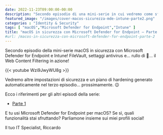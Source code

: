 ```yaml
---
date: 2022-11-23T09:00:00-00:00
description: "Secondo episodio di una mini-serie in cui vedremo come sfruttare gli strumenti di Defender for Endpoint per mettere in sicurezza macOS."
featured_image: "/images/cover-macos-sicurezza-mde-intune-parte2.png"
categories : "Identity & Security"
tags: [ "macOS","Microsoft Defender for Endpoint","Intune" ]
title: "macOS in sicurezza con Microsoft Defender for Endpoint – Parte 2"
#url: /macos-in-sicurezza-con-microsoft-defender-for-endpoint-parte-2
---
```


Secondo episodio della mini-serie macOS in sicurezza con Microsoft Defender for Endpoint e Intune! FileVault, settaggi antivirus e… rullo di 🥁… il Web Content Filtering in azione!

{{< youtube Wzi9JwyWU8g >}}

Vedremo altre impostazioni di sicurezza e un piano di hardening generato automaticamente nel terzo episodio… prossimamente. 😉

Ecco i riferimenti per gli altri episodi della serie:
- [Parte 1](/macos-in-sicurezza-con-microsoft-defender-for-endpoint-parte-1)

E tu usi Microsoft Defender for Endpoint per macOS? Se sì, quali funzionalità stai sfruttando? Parliamone insieme sui miei profili social!

Il tuo IT Specialist, Riccardo